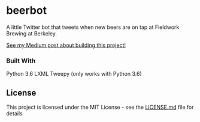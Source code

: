 # beerbot

A little Twitter bot that tweets when new beers are on tap at Fieldwork Brewing at Berkeley.

[See my Medium post about building this project!](https://medium.com/@cfuj/beer-bot-101-making-twitter-better-one-beer-alert-at-a-time-56c8eae09f93)

### Built With

Python 3.6
LXML
Tweepy (only works with Python 3.6)

## License

This project is licensed under the MIT License - see the [LICENSE.md](LICENSE.md) file for details

